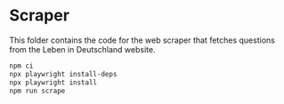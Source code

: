 Scraper
=======

This folder contains the code for the web scraper that fetches questions from the Leben in Deutschland website.

```sh
npm ci
npx playwright install-deps
npx playwright install
npm run scrape
```
